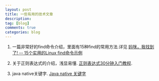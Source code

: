 ```yaml
---
layout: post
title: 一些有用的技术文章
description:  
tag: [blog]
comments: true
categories: blog
---
```


1. 一篇非常好的find命令介绍，里面有15种find的常用方法.详见 [妈咪，我找到了! -- 15个实用的Linux find命令示例](https://www.oschina.net/translate/15-practical-linux-find-command-examples)  

2. 关于正则表达式的介绍，浅显易懂. [正则表达式30分钟入门教程](http://deerchao.net/tutorials/regex/regex.htm). 

3. java native关键字. [Java native 关键字](http://www.cnblogs.com/moon1992/p/5258245.html)  





